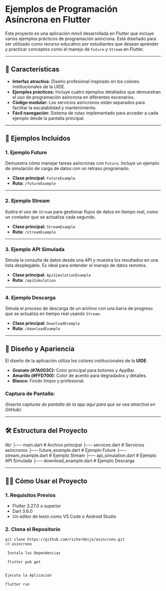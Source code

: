 # Ejemplos de Programación Asíncrona en Flutter

Este proyecto es una aplicación móvil desarrollada en Flutter que incluye varios ejemplos prácticos de programación asíncrona. Está diseñado para ser utilizado como recurso educativo por estudiantes que desean aprender y practicar conceptos como el manejo de `Future` y `Stream` en Flutter.

---

## 🚀 **Características**

- **Interfaz atractiva:** Diseño profesional inspirado en los colores institucionales de la UIDE.
- **Ejemplos prácticos:** Incluye cuatro ejemplos detallados que demuestran el uso de programación asíncrona en diferentes escenarios.
- **Código modular:** Los servicios asíncronos están separados para facilitar la escalabilidad y mantenimiento.
- **Fácil navegación:** Sistema de rutas implementado para acceder a cada ejemplo desde la pantalla principal.

---

## 📱 **Ejemplos Incluidos**

### 1. **Ejemplo Future**
Demuestra cómo manejar tareas asíncronas con `Future`. Incluye un ejemplo de simulación de carga de datos con un retraso programado.

- **Clase principal:** `FutureExample`
- **Ruta:** `/futureExample`

---

### 2. **Ejemplo Stream**
Ilustra el uso de `Stream` para gestionar flujos de datos en tiempo real, como un contador que se actualiza cada segundo.

- **Clase principal:** `StreamExample`
- **Ruta:** `/streamExample`

---

### 3. **Ejemplo API Simulada**
Simula la consulta de datos desde una API y muestra los resultados en una lista desplegable. Es ideal para entender el manejo de datos remotos.

- **Clase principal:** `ApiSimulationExample`
- **Ruta:** `/apiSimulation`

---

### 4. **Ejemplo Descarga**
Simula el proceso de descarga de un archivo con una barra de progreso que se actualiza en tiempo real usando `Stream`.

- **Clase principal:** `DownloadExample`
- **Ruta:** `/downloadExample`

---

## 🎨 **Diseño y Apariencia**

El diseño de la aplicación utiliza los colores institucionales de la **UIDE**:

- **Granate (#7A003C):** Color principal para botones y AppBar.
- **Amarillo (#FFD700):** Color de acento para degradados y detalles.
- **Blanco:** Fondo limpio y profesional.

### **Captura de Pantalla:**
*(Inserta capturas de pantalla de la app aquí para que se vea atractiva en GitHub).*

---

## 🛠️ **Estructura del Proyecto**

lib/ ├── main.dart # Archivo principal ├── services.dart # Servicios asíncronos ├── future_example.dart # Ejemplo Future ├── stream_example.dart # Ejemplo Stream ├── api_simulation.dart # Ejemplo API Simulada ├── download_example.dart # Ejemplo Descarga


---

## 🧑‍💻 **Cómo Usar el Proyecto**

### 1. **Requisitos Previos**
- Flutter 3.27.0 o superior
- Dart 3.6.0
- Un editor de texto como VS Code o Android Studio

### 2. **Clona el Repositorio**
```bash
git clone https://github.com/richardmijo/asincrono.git
cd asincrono

 Instala las Dependencias

 flutter pub get


Ejecuta la Aplicación

flutter run

